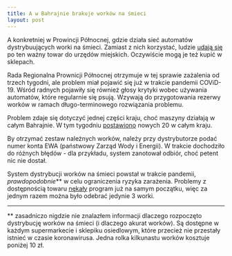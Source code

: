 ```yaml
---
title: A w Bahrajnie brakuje worków na śmieci 
layout: post
---
```


A konkretniej w Prowincji Północnej, gdzie działa sieć automatów dystrybuujących worki na śmieci. Zamiast z nich korzystać, ludzie [udają się](https://www.newsofbahrain.com/bahrain/103069.html) po ten ważny towar do urzędów miejskich. Oczywiście mogą je też kupić w sklepach. 

Rada Regionalna Prownicji Północnej otrzymuje w tej sprawie zażalenia od trzech tygodni, ale problem miał pojawić się już w trakcie pandemii COViD-19. Wśród radnych pojawiły się również głosy krytyki wobec używania automatów, które regularnie się psują. Wzywają do przygotowania rezerwy worków w ramach długo-terminowego rozwiązania problemu. 

Problem zdaje się dotyczyć jednej części kraju, choć maszyny działają w całym Bahrajnie. W tym tygodniu [postawiono](https://www.newsofbahrain.com/bahrain/103059.html) nowych 20 w całym kraju. 

By otrzymać zestaw należnych worków, należy przy dystrybutorze podać numer konta EWA (państwowy Zarząd Wody i Energii). W trakcie dochodziło do różnych błędów - dla przykładu, system zanotował odbiór, choć petent nic nie dostał. 

System dystrybucji worków na śmieci powstał w trakcie pandemii, _prawdopodobnie_** w celu ograniczenia ryzyka zarażenia. Problemy z dostępnością towaru [nękały](https://alwatannews.net/Bahrain/article/914118/%D8%A7%D9%84%D8%A8%D9%84%D8%AF%D9%8A%D8%A7%D8%AA-%D8%AA%D8%B1%D9%83%D9%8A%D8%A8-%D8%A3%D8%AC%D9%87%D8%B2%D8%A9-%D8%A3%D9%83%D9%8A%D8%A7%D8%B3-%D8%A7%D9%84%D9%82%D9%85%D8%A7%D9%85%D8%A9-%D8%A8%D8%A7%D9%84%D9%85%D8%AD%D8%A7%D9%81%D8%B8%D8%A7%D8%AA-%D8%A8%D8%A7%D9%84%D8%B1%D8%A8%D8%B9-%D8%A7%D9%84%D8%A3%D9%88%D9%842021-%D9%88%D8%A7%D9%84%D8%A7%D8%B3%D8%AA%D9%84%D8%A7%D9%85-%D8%B9%D9%86-3-%D8%A3%D8%B4%D9%87%D8%B1) program już na samym początku, więc za jednym razem można było odebrać jedynie 3 worki.

----
** zasadniczo nigdzie nie znalazłem informacji dlaczego rozpoczęto dystrybucję worków na śmieci (i dlaczego akurat worków). Są dostępne w każdym supermarkecie i sklepiku osiedlowym, które przecież nie przestały istnieć w czasie koronawirusa. Jedna rolka kilkunastu worków kosztuje poniżej 10 zł. 
